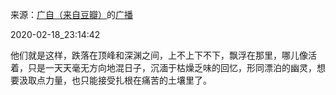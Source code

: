 来源：[广自（来自豆瓣）](https://www.douban.com/people/161376333/)的[广播](https://www.douban.com/people/161376333/status/2819715277/)


2020-02-18_23:14:42


他们就是这样，跌落在顶峰和深渊之间，上不上下不下，飘浮在那里，哪儿像活着，只是一天天毫无方向地混日子，沉湎于枯燥乏味的回忆，形同漂泊的幽灵，想要汲取点力量，也只能接受扎根在痛苦的土壤里了。

